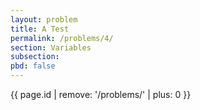 ```yaml
---
layout: problem
title: A Test
permalink: /problems/4/
section: Variables
subsection:
pbd: false
---
```


{{ page.id | remove: '/problems/' | plus: 0 }}